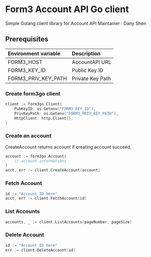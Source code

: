 # Form3 Account API Go client

Simple Golang client library for Account API
Maintainer : Dany Shen

## Prerequisites
| Environment variable | Description                                |
|:---------------------|:-------------------------------------------|
| FORM3_HOST           | AccountAPI URL                             |
| FORM3_KEY_ID         | Public Key ID                              |
| FORM3_PRIV_KEY_PATH  | Private Key Path                           |

### Create form3go client
```go
client := form3go.Client{
    PubKeyID: os.Getenv("FORM3_KEY_ID"),
    PrivKeyPath: os.Getenv("FORM3_PRIV_KEY_PATH"),
    HttpClient: http.Client{},
}
```

### Create an account
CreateAccount returns account if creating account succeed.
```go
account := form3go.Account{
    // account informations
}
acct, err := client.CreateAccount(account)
```

### Fetch Account
```go
id := "Account ID here"
acct, err := client.FetchAccount(id)
```

### List Accounts
```go
accounts, _ := client.ListAccounts(pageNumber, pageSize)
```

### Delete Account
```go
id := "Account ID here"
err := client.DeleteAccount(id)
```
